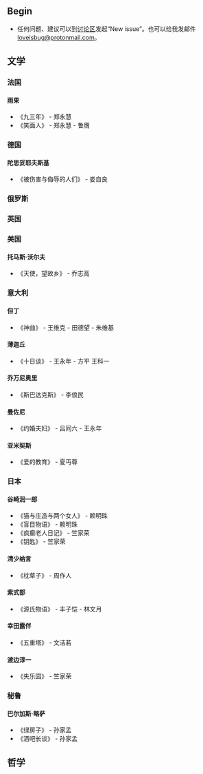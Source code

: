 ## Begin
 - 任何问题、建议可以到[讨论区](https://github.com/loveisbug/good-translations/issues)发起“New issue”。也可以给我发邮件<loveisbug@protonmail.com>。

## 文学
### 法国
#### 雨果
 - 《九三年》 - 郑永慧
 - 《笑面人》 - 郑永慧 - 鲁膺
 

### 德国
#### 陀思妥耶夫斯基
 - 《被伤害与侮辱的人们》 - 娄自良

### 俄罗斯

### 英国

### 美国
#### 托马斯·沃尔夫 
 - 《天使，望故乡》 - 乔志高
 
### 意大利
#### 但丁
 - 《神曲》 - 王维克 - 田德望 - 朱维基

#### 薄迦丘
 - 《十日谈》 - 王永年 - 方平 王科一

#### 乔万尼奥里
 - 《斯巴达克斯》 - 李俍民
 
#### 曼佐尼
 - 《约婚夫妇》 - 吕同六 - 王永年

#### 亚米契斯
 - 《爱的教育》 - 夏丏尊

### 日本
#### 谷崎润一郎
 - 《猫与庄造与两个女人》 - 赖明珠
 - 《盲目物语》 - 赖明珠
 - 《疯癫老人日记》 - 竺家荣
 - 《钥匙》 - 竺家荣

#### 清少纳言
 - 《枕草子》 - 周作人

#### 紫式部
 - 《源氏物语》 - 丰子恺 - 林文月

#### 幸田露伴
 - 《五重塔》 - 文洁若

#### 渡边淳一
 - 《失乐园》 - 竺家荣

### 秘鲁
#### 巴尔加斯·略萨
 - 《绿房子》 - 孙家孟
 - 《酒吧长谈》 - 孙家孟

## 哲学




